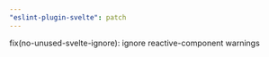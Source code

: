 ```yaml
---
"eslint-plugin-svelte": patch
---
```


fix(no-unused-svelte-ignore): ignore reactive-component warnings

